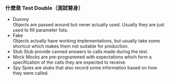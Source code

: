 ### 什麼是 Test Double（測試替身）

- Dummy  
    Objects are passed around but never actually used. Usually they are just used to fill parameter lists.
- Fake  
    Objects actually have working implementations, but usually take some shortcut which makes them not suitable for production.
- Stub
    Stub provide canned answers to calls made during the test.
- Mock
    Mocks are pre-programmed with expectations which form a specification of the calls they are expected to receive.
- Spy
    Spies are stubs that also record some information based on how they were called.
